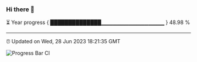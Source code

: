 ### Hi there 👋

⏳ Year progress { ██████████████▁▁▁▁▁▁▁▁▁▁▁▁▁▁▁▁ } 48.98 %

---

⏰ Updated on Wed, 28 Jun 2023 18:21:35 GMT

![Progress Bar CI](https://github.com/liununu/liununu/workflows/Progress%20Bar%20CI/badge.svg)
